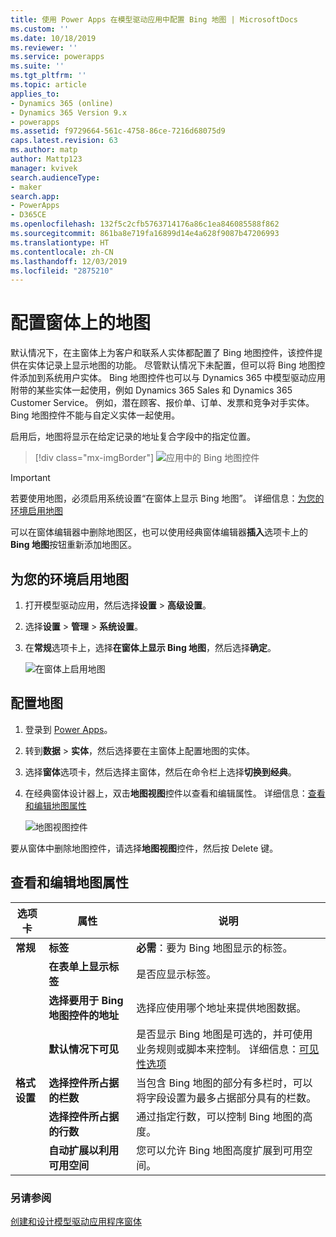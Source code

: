 ```yaml
---
title: 使用 Power Apps 在模型驱动应用中配置 Bing 地图 | MicrosoftDocs
ms.custom: ''
ms.date: 10/18/2019
ms.reviewer: ''
ms.service: powerapps
ms.suite: ''
ms.tgt_pltfrm: ''
ms.topic: article
applies_to:
- Dynamics 365 (online)
- Dynamics 365 Version 9.x
- powerapps
ms.assetid: f9729664-561c-4758-86ce-7216d68075d9
caps.latest.revision: 63
ms.author: matp
author: Mattp123
manager: kvivek
search.audienceType:
- maker
search.app:
- PowerApps
- D365CE
ms.openlocfilehash: 132f5c2cfb5763714176a86c1ea846085588f862
ms.sourcegitcommit: 861ba8e719fa16899d14e4a628f9087b47206993
ms.translationtype: HT
ms.contentlocale: zh-CN
ms.lasthandoff: 12/03/2019
ms.locfileid: "2875210"
---
```

# <a name="configure-a-map-on-a-form"></a>配置窗体上的地图
默认情况下，在主窗体上为客户和联系人实体都配置了 Bing 地图控件，该控件提供在实体记录上显示地图的功能。 尽管默认情况下未配置，但可以将 Bing 地图控件添加到系统用户实体。 Bing 地图控件也可以与 Dynamics 365 中模型驱动应用附带的某些实体一起使用，例如 Dynamics 365 Sales 和 Dynamics 365 Customer Service。 例如，潜在顾客、报价单、订单、发票和竞争对手实体。 Bing 地图控件不能与自定义实体一起使用。  

启用后，地图将显示在给定记录的地址复合字段中的指定位置。 

> [!div class="mx-imgBorder"] 
> ![应用中的 Bing 地图控件](media/bing-map-example.png "应用中的 Bing 地图控件")

> [!IMPORTANT]
> 若要使用地图，必须启用系统设置“在窗体上显示 Bing 地图”。 详细信息：[为您的环境启用地图](#enable-maps-for-your-environment)

可以在窗体编辑器中删除地图区，也可以使用经典窗体编辑器**插入**选项卡上的 **Bing 地图**按钮重新添加地图区。

## <a name="enable-maps-for-your-environment"></a>为您的环境启用地图
1. 打开模型驱动应用，然后选择**设置** > **高级设置**。 
2. 选择**设置** > **管理** > **系统设置**。 
3. 在**常规**选项卡上，选择**在窗体上显示 Bing 地图**，然后选择**确定**。 
 
    ![在窗体上启用地图](media/enable-maps.png)

## <a name="configure-a-map"></a>配置地图 
1. 登录到 [Power Apps](https://make.powerapps.com/?utm_source=padocs&utm_medium=linkinadoc&utm_campaign=referralsfromdoc)。 
2. 转到**数据** > **实体**，然后选择要在主窗体上配置地图的实体。 
3. 选择**窗体**选项卡，然后选择主窗体，然后在命令栏上选择**切换到经典**。 
4. 在经典窗体设计器上，双击**地图视图**控件以查看和编辑属性。 详细信息：[查看和编辑地图属性](#view-and-edit-map-properties)

    ![地图视图控件](media/map-view-control.png)

要从窗体中删除地图控件，请选择**地图视图**控件，然后按 Delete 键。

## <a name="view-and-edit-map-properties"></a>查看和编辑地图属性

|      选项卡       |                        属性                         |                                                                                                  说明                                                                                                   |
|----------------|---------------------------------------------------------|----------------------------------------------------------------------------------------------------------------------------------------------------------------------------------------------------------------|
|  **常规**   |                        **标签**                        |                                                                              **必需**：要为 Bing 地图显示的标签。                                                                               |
|                |              **在表单上显示标签**              |                                                                                     是否应显示标签。                                                                                     |
|                | **选择要用于 Bing 地图控件的地址** |                                                                        选择应使用哪个地址来提供地图数据。                                                                        |
|                |                 **默认情况下可见**                  | 是否显示 Bing 地图是可选的，并可使用业务规则或脚本来控制。 详细信息：[可见性选项](visibility-options-legacy.md) |
| **格式设置** |  **选择控件所占据的栏数**  |                              当包含 Bing 地图的部分有多栏时，可以将字段设置为最多占据部分具有的栏数。                              |
|                |   **选择控件所占据的行数**    |                                                                  通过指定行数，可以控制 Bing 地图的高度。                                                                   |
|                |     **自动扩展以利用可用空间**     |                                                                        您可以允许 Bing 地图高度扩展到可用空间。                                                                        |

### <a name="see-also"></a>另请参阅
[创建和设计模型驱动应用程序窗体](create-design-forms.md) 
